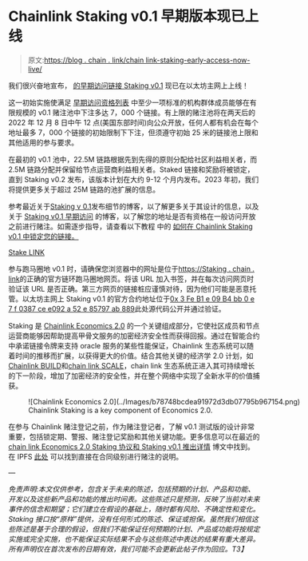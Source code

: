 # Chainlink Staking v0.1 早期版本现已上线

> 原文:[https://blog . chain . link/chain link-staking-early-access-now-live/](https://blog.chain.link/chainlink-staking-early-access-now-live/)

我们很兴奋地宣布， [的早期访问链接 Staking v0.1](https://blog.chain.link/chainlink-staking-launch-details/) 现已在以太坊主网上上线！

这一初始实施使满足 [早期访问资格列表](https://blog.chain.link/chainlink-staking-early-access-eligibility-app/) 中至少一项标准的机构群体成员能够在有限规模的 v0.1 赌注池中下注多达 7，000 个链接。有上限的赌注池将在两天后的 2022 年 12 月 8 日中午 12 点(美国东部时间)向公众开放，任何人都有机会在每个地址最多 7，000 个链接的初始限制下下注，但须遵守初始 25 米的链接池上限和其他适用的参与要求。

在最初的 v0.1 池中，22.5M 链路根据先到先得的原则分配给社区利益相关者，而 2.5M 链路分配并保留给节点运营商利益相关者。Staked 链接和奖励将被锁定，直到 Staking v0.2 发布，该版本计划在大约 9-12 个月内发布。2023 年初，我们将提供更多关于超过 25M 链路的池扩展的信息。

参考最近关于[Staking v 0.1](https://blog.chain.link/chainlink-staking-launch-details/)发布细节的博客，以了解更多关于其设计的信息，以及关于 [Staking v0.1 早期访问](https://blog.chain.link/chainlink-staking-early-access-eligibility-app/) 的博客，以了解您的地址是否有资格在一般访问开放之前进行赌注。如需逐步指导，请查看以下教程 中的 [如何在 Chainlink Staking v0.1 中锁定您的链接。](https://blog.chain.link/how-to-stake-chainlink-link)

[Stake LINK](https://staking.chain.link/?utm_medium=referral&utm_source=chainlink-blog&utm_campaign=FY22Q4-staking-v01&utm_content=launch-blog)

参与跑马圈地 v0.1 时，请确保您浏览器中的网址是位于[https://Staking . chain . link](https://staking.chain.link)的正确的官方链环跑马圈地网页。将该 URL 加入书签，并在每次访问网页时验证该 URL 是否正确。第三方网页的链接桩应谨慎对待，因为他们可能是恶意托管。以太坊主网上 Staking v0.1 的官方合约地址位于[0x 3 Fe B1 e 09 B4 bb 0 e 7 f 0387 ce e092 a 52 e 85797 ab 889](https://etherscan.io/address/0x3feB1e09b4bb0E7f0387CeE092a52e85797ab889#code)此处源代码公开并通过验证。

Staking 是 [Chainlink Economics 2.0](https://chain.link/economics) 的一个关键组成部分，它使社区成员和节点运营商能够因帮助提高甲骨文服务的加密经济安全性而获得回报。通过在智能合约中承诺链接令牌来支持 oracle 服务的某些性能保证，Chainlink 生态系统可以随着时间的推移而扩展，以获得更大的价值。结合其他关键的经济学 2.0 计划，如[Chainlink BUILD](https://blog.chain.link/chainlink-build-program/)和[chain link SCALE](https://blog.chain.link/chainlink-scale-program/)，chain link 生态系统正进入其可持续增长的下一阶段，增加了加密经济的安全性，并在整个网络中实现了全新水平的价值捕获。

<figure id="attachment_5143" aria-describedby="caption-attachment-5143" style="width: 2560px" class="wp-caption aligncenter">![Chainlink Economics 2.0](../Images/b78748bcdea91972d3db07795b967154.png)

<figcaption id="caption-attachment-5143" class="wp-caption-text">Chainlink Staking is a key component of Economics 2.0.</figcaption>

</figure>

在参与 Chainlink 赌注登记之前，作为赌注登记者，了解 v0.1 测试版的设计非常重要，包括锁定期、警报、赌注登记奖励和其他关键功能。更多信息可以在最近的[chain link Economics 2.0 Staking 协议和 Staking v0.1 推出详情](https://blog.chain.link/chainlink-staking-launch-details/) 博文中找到。在 IPFS [此处](https://ipfs.io/ipfs/QmcijdbXwwCK1bUHnKaaxR9K7jv1n65cefxsDiK7urg7Sj) 可以找到直接在合同级别进行赌注的说明。

—

*免责声明:本文仅供参考，包含关于未来的陈述，包括预期的计划、产品和功能、开发以及这些新产品和功能的推出时间表。这些陈述只是预测，反映了当前对未来事件的信念和期望；它们建立在假设的基础上，随时都有风险、不确定性和变化。Staking 接口按“原样”提供，没有任何形式的陈述、保证或担保。虽然我们相信这些陈述是基于合理的假设，但我们不能保证任何预期的计划、产品或功能将按规定实施或完全实施，也不能保证实际结果不会与这些陈述中表达的结果有重大差异。所有声明仅在首次发布的日期有效，我们可能不会更新此帖子作为回应。T3】*